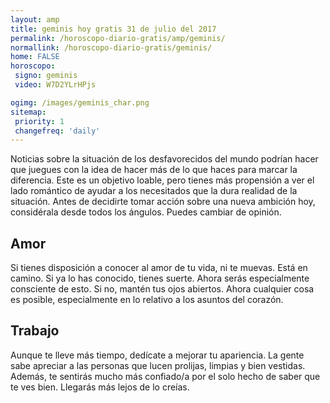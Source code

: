 ```yaml
---
layout: amp
title: geminis hoy gratis 31 de julio del 2017 
permalink: /horoscopo-diario-gratis/amp/geminis/
normallink: /horoscopo-diario-gratis/geminis/
home: FALSE
horoscopo:
 signo: geminis
 video: W7D2YLrHPjs

ogimg: /images/geminis_char.png
sitemap:
 priority: 1
 changefreq: 'daily'
---
```



Noticias sobre la situación de los desfavorecidos del mundo podrían hacer que juegues con la idea de hacer más de lo que haces para marcar la diferencia. Este es un objetivo loable, pero tienes más propensión a ver el lado romántico de ayudar a los necesitados que la dura realidad de la situación. Antes de decidirte tomar acción sobre una nueva ambición hoy, considérala desde todos los ángulos. Puedes cambiar de opinión.

## Amor

Si tienes disposición a conocer al amor de tu vida, ni te muevas. Está en camino. Si ya lo has conocido, tienes suerte. Ahora serás especialmente consciente de esto. Si no, mantén tus ojos abiertos. Ahora cualquier cosa es posible, especialmente en lo relativo a los asuntos del corazón.

## Trabajo

Aunque te lleve más tiempo, dedícate a mejorar tu apariencia. La gente sabe apreciar a las personas que lucen prolijas, limpias y bien vestidas. Además, te sentirás mucho más confiado/a por el solo hecho de saber que te ves bien. Llegarás más lejos de lo creías.